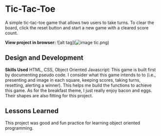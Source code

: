 # Tic-Tac-Toe
A simple tic-tac-toe game that allows two users to take turns. To clear the board, click the reset button and start a new game with a cleared score count.

**View project in browser:** 
![alt tag](![image](https://user-images.githubusercontent.com/68411050/111103586-34242400-8525-11eb-8185-96708350950e.png)
tic.png)

## Design and Development
**Skills Used** HTML, CSS, Object Oriented Javascript:
This game is built first by documenting pseudo code. I consider what this game intends to to (i.e., presenting and image in each square, keeping scores, taking turns, resetting, alerting a winner). This helps me build the functions to achieve this game. As for the breakfast theme, I just really enjoy bacon and eggs. Their shapes are also fitting for this project.

## Lessons Learned
This project was good and fun practice for learning object oriented programming. 
